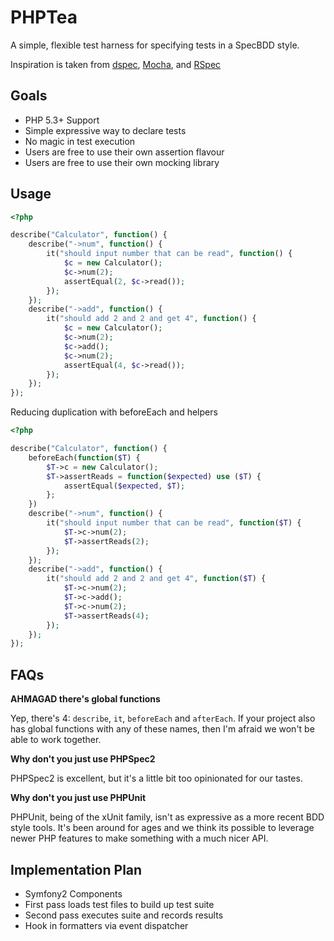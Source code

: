 PHPTea
======

A simple, flexible test harness for specifying tests in a SpecBDD style.

Inspiration is taken from
[dspec](https://github.com/davedevelopment/dspec),
[Mocha](http://visionmedia.github.com/mocha/), and
[RSpec](http://rspec.info/)

Goals
-----

* PHP 5.3+ Support
* Simple expressive way to declare tests
* No magic in test execution
* Users are free to use their own assertion flavour
* Users are free to use their own mocking library

Usage
-----

``` php
<?php

describe("Calculator", function() {
    describe("->num", function() {
        it("should input number that can be read", function() {
            $c = new Calculator();
            $c->num(2);
            assertEqual(2, $c->read());
        });
    });
    describe("->add", function() {
        it("should add 2 and 2 and get 4", function() {
            $c = new Calculator();
            $c->num(2);
            $c->add();
            $c->num(2);
            assertEqual(4, $c->read());
        });
    });
});
```

Reducing duplication with beforeEach and helpers

``` php
<?php

describe("Calculator", function() {
    beforeEach(function($T) {
        $T->c = new Calculator();
        $T->assertReads = function($expected) use ($T) {
            assertEqual($expected, $T);
        };
    })
    describe("->num", function() {
        it("should input number that can be read", function($T) {
            $T->c->num(2);
            $T->assertReads(2);
        });
    });
    describe("->add", function() {
        it("should add 2 and 2 and get 4", function($T) {
            $T->c->num(2);
            $T->c->add();
            $T->c->num(2);
            $T->assertReads(4);
        });
    });
});
```

FAQs
----

**AHMAGAD there's global functions**

Yep, there's 4: `describe`, `it`, `beforeEach` and `afterEach`. If your project
also has global functions with any of these names, then I'm afraid we won't be
able to work together.

**Why don't you just use PHPSpec2**

PHPSpec2 is excellent, but it's a little bit too opinionated for our tastes.

**Why don't you just use PHPUnit**

PHPUnit, being of the xUnit family, isn't as expressive as a more recent BDD
style tools. It's been around for ages and we think its possible to leverage
newer PHP features to make something with a much nicer API.

Implementation Plan
-------------------

* Symfony2 Components
* First pass loads test files to build up test suite
* Second pass executes suite and records results
* Hook in formatters via event dispatcher
